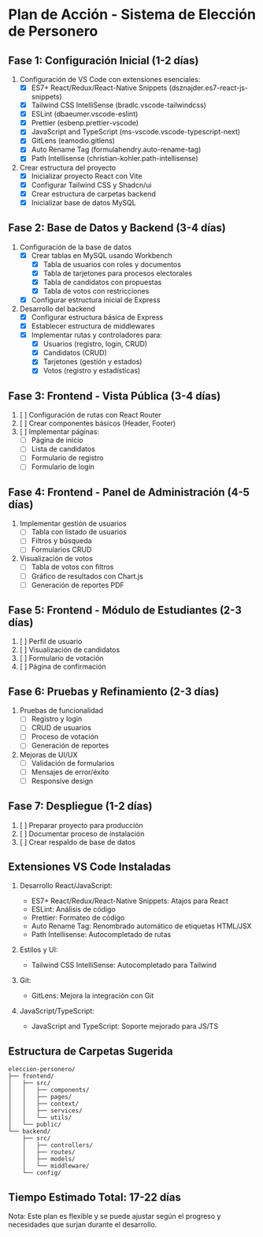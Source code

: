 # Plan de Acción - Sistema de Elección de Personero

## Fase 1: Configuración Inicial (1-2 días)
1. Configuración de VS Code con extensiones esenciales:
   - [x] ES7+ React/Redux/React-Native Snippets (dsznajder.es7-react-js-snippets)
   - [x] Tailwind CSS IntelliSense (bradlc.vscode-tailwindcss)
   - [x] ESLint (dbaeumer.vscode-eslint)
   - [x] Prettier (esbenp.prettier-vscode)
   - [x] JavaScript and TypeScript (ms-vscode.vscode-typescript-next)
   - [x] GitLens (eamodio.gitlens)
   - [x] Auto Rename Tag (formulahendry.auto-rename-tag)
   - [x] Path Intellisense (christian-kohler.path-intellisense)

2. Crear estructura del proyecto
   - [x] Inicializar proyecto React con Vite
   - [x] Configurar Tailwind CSS y Shadcn/ui
   - [x] Crear estructura de carpetas backend
   - [x] Inicializar base de datos MySQL

## Fase 2: Base de Datos y Backend (3-4 días)
1. Configuración de la base de datos
   - [x] Crear tablas en MySQL usando Workbench
     - [x] Tabla de usuarios con roles y documentos
     - [x] Tabla de tarjetones para procesos electorales
     - [x] Tabla de candidatos con propuestas
     - [x] Tabla de votos con restricciones
   - [x] Configurar estructura inicial de Express

2. Desarrollo del backend
   - [x] Configurar estructura básica de Express
   - [x] Establecer estructura de middlewares
   - [x] Implementar rutas y controladores para:
     - [x] Usuarios (registro, login, CRUD)
     - [x] Candidatos (CRUD)
     - [x] Tarjetones (gestión y estados)
     - [x] Votos (registro y estadísticas)

## Fase 3: Frontend - Vista Pública (3-4 días)
1. [ ] Configuración de rutas con React Router
2. [ ] Crear componentes básicos (Header, Footer)
3. [ ] Implementar páginas:
   - [ ] Página de inicio
   - [ ] Lista de candidatos
   - [ ] Formulario de registro
   - [ ] Formulario de login

## Fase 4: Frontend - Panel de Administración (4-5 días)
1. Implementar gestión de usuarios
   - [ ] Tabla con listado de usuarios
   - [ ] Filtros y búsqueda
   - [ ] Formularios CRUD

2. Visualización de votos
   - [ ] Tabla de votos con filtros
   - [ ] Gráfico de resultados con Chart.js
   - [ ] Generación de reportes PDF

## Fase 5: Frontend - Módulo de Estudiantes (2-3 días)
1. [ ] Perfil de usuario
2. [ ] Visualización de candidatos
3. [ ] Formulario de votación
4. [ ] Página de confirmación

## Fase 6: Pruebas y Refinamiento (2-3 días)
1. Pruebas de funcionalidad
   - [ ] Registro y login
   - [ ] CRUD de usuarios
   - [ ] Proceso de votación
   - [ ] Generación de reportes

2. Mejoras de UI/UX
   - [ ] Validación de formularios
   - [ ] Mensajes de error/éxito
   - [ ] Responsive design

## Fase 7: Despliegue (1-2 días)
1. [ ] Preparar proyecto para producción
2. [ ] Documentar proceso de instalación
3. [ ] Crear respaldo de base de datos

## Extensiones VS Code Instaladas
1. Desarrollo React/JavaScript:
   - ES7+ React/Redux/React-Native Snippets: Atajos para React
   - ESLint: Análisis de código
   - Prettier: Formateo de código
   - Auto Rename Tag: Renombrado automático de etiquetas HTML/JSX
   - Path Intellisense: Autocompletado de rutas

2. Estilos y UI:
   - Tailwind CSS IntelliSense: Autocompletado para Tailwind
   
3. Git:
   - GitLens: Mejora la integración con Git

4. JavaScript/TypeScript:
   - JavaScript and TypeScript: Soporte mejorado para JS/TS

## Estructura de Carpetas Sugerida
```
eleccion-personero/
├── frontend/
│   ├── src/
│   │   ├── components/
│   │   ├── pages/
│   │   ├── context/
│   │   ├── services/
│   │   └── utils/
│   └── public/
└── backend/
    ├── src/
    │   ├── controllers/
    │   ├── routes/
    │   ├── models/
    │   └── middleware/
    └── config/
```

## Tiempo Estimado Total: 17-22 días

Nota: Este plan es flexible y se puede ajustar según el progreso y necesidades que surjan durante el desarrollo.
